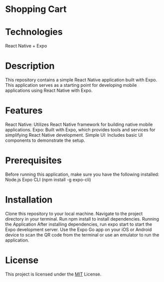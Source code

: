 # Shopping Cart

# Technologies
React Native + Expo

# Description
This repository contains a simple React Native application built with Expo. This application serves as a starting point for developing mobile applications using React Native with Expo.

# Features
React Native: Utilizes React Native framework for building native mobile applications.
Expo: Built with Expo, which provides tools and services for simplifying React Native development.
Simple UI: Includes basic UI components to demonstrate the setup.

# Prerequisites
Before running this application, make sure you have the following installed:
Node.js
Expo CLI (npm install -g expo-cli)

# Installation
Clone this repository to your local machine.
Navigate to the project directory in your terminal.
Run npm install to install dependencies.
Running the Application
After installing dependencies, run expo start to start the Expo development server.
Use the Expo Go app on your iOS or Android device to scan the QR code from the terminal or use an emulator to run the application.

# License
This project is licensed under the [MIT](https://choosealicense.com/licenses/mit/) License.
